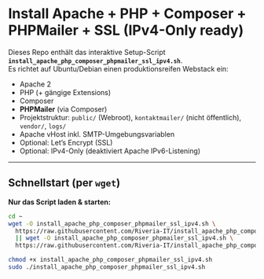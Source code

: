 # Install Apache + PHP + Composer + PHPMailer + SSL (IPv4-Only ready)

Dieses Repo enthält das interaktive Setup-Script **`install_apache_php_composer_phpmailer_ssl_ipv4.sh`**.  
Es richtet auf Ubuntu/Debian einen produktionsreifen Webstack ein:

- Apache 2
- PHP (+ gängige Extensions)
- Composer
- **PHPMailer** (via Composer)
- Projektstruktur: `public/` (Webroot), `kontaktmailer/` (nicht öffentlich), `vendor/`, `logs/`
- Apache vHost inkl. SMTP-Umgebungsvariablen
- Optional: Let’s Encrypt (SSL)
- Optional: IPv4-Only (deaktiviert Apache IPv6-Listening)

---

## Schnellstart (per `wget`)

**Nur das Script laden & starten:**
```bash
cd ~
wget -O install_apache_php_composer_phpmailer_ssl_ipv4.sh \
  https://raw.githubusercontent.com/Riveria-IT/install_apache_php_composer_phpmailer_ssl_ipv4/main/install_apache_php_composer_phpmailer_ssl_ipv4.sh \
  || wget -O install_apache_php_composer_phpmailer_ssl_ipv4.sh \
  https://raw.githubusercontent.com/Riveria-IT/install_apache_php_composer_phpmailer_ssl_ipv4/master/install_apache_php_composer_phpmailer_ssl_ipv4.sh

chmod +x install_apache_php_composer_phpmailer_ssl_ipv4.sh
sudo ./install_apache_php_composer_phpmailer_ssl_ipv4.sh
